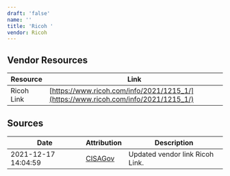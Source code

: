 ```yaml
---
draft: 'false'
name: ''
title: 'Ricoh '
vendor: Ricoh
---
```


## Vendor Resources
| Resource | Link |
| --- | --- |
| Ricoh Link | [https://www.ricoh.com/info/2021/1215_1/](https://www.ricoh.com/info/2021/1215_1/) |



## Sources
| Date | Attribution | Description |
| --- | --- | --- |
| 2021-12-17 14:04:59 | [CISAGov](https://raw.githubusercontent.com/cisagov/log4j-affected-db/develop/README.md) | Updated vendor link Ricoh Link.  |
